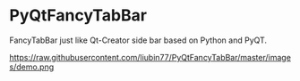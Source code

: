 # PyQtFancyTabBar
FancyTabBar just like Qt-Creator side bar based on Python and PyQT.

https://raw.githubusercontent.com/liubin77/PyQtFancyTabBar/master/images/demo.png
